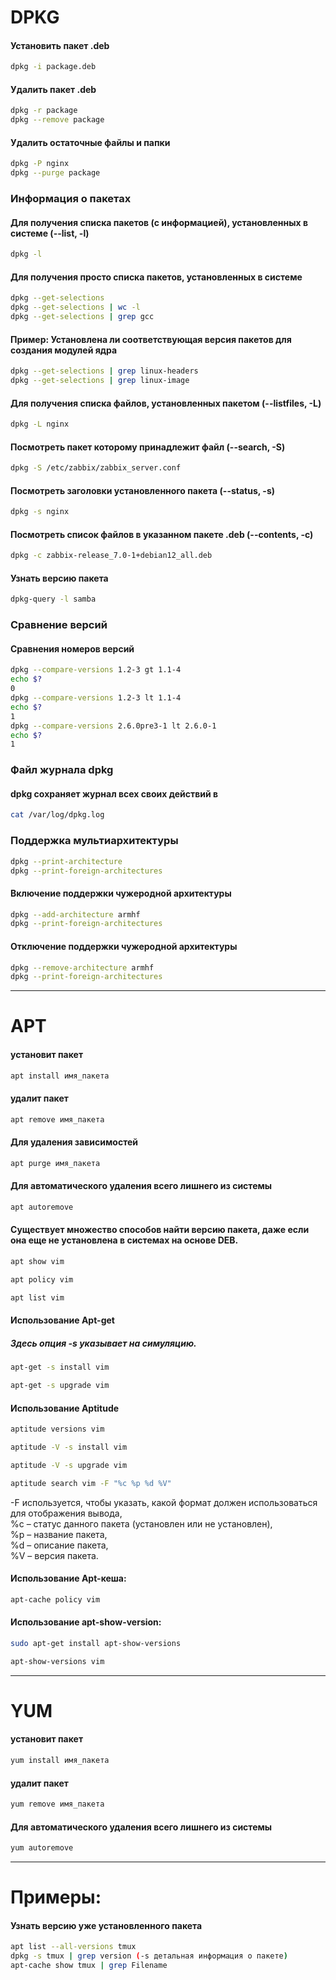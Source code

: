 # DPKG

#### Установить пакет .deb
```bash
dpkg -i package.deb
```
#### Удалить пакет .deb
```bash
dpkg -r package
dpkg --remove package

```
#### Удалить остаточные файлы и папки
```bash
dpkg -P nginx
dpkg --purge package
```

### Информация о пакетах

#### Для получения списка пакетов (с информацией), установленных в системе  (--list, -l)
```bash
dpkg -l
```
#### Для получения просто списка пакетов, установленных в системе
```bash
dpkg --get-selections
dpkg --get-selections | wc -l
dpkg --get-selections | grep gcc
```
#### Пример: Установлена ли соответствующая версия пакетов для создания модулей ядра 
```bash
dpkg --get-selections | grep linux-headers
dpkg --get-selections | grep linux-image
```


#### Для получения списка файлов, установленных пакетом (--listfiles, -L)
```bash
dpkg -L nginx
```
#### Посмотреть пакет которому принадлежит файл  (--search, -S)
```bash
dpkg -S /etc/zabbix/zabbix_server.conf
```
#### Посмотреть заголовки установленного пакета (--status, -s)
```bash
dpkg -s nginx
```
#### Посмотреть список файлов в указанном пакете .deb (--contents, -c)
```bash
dpkg -c zabbix-release_7.0-1+debian12_all.deb
```
#### Узнать версию пакета
```bash
dpkg-query -l samba
```

### Сравнение версий
#### Сравнения номеров версий 
```bash
dpkg --compare-versions 1.2-3 gt 1.1-4
echo $?
0
dpkg --compare-versions 1.2-3 lt 1.1-4
echo $?
1
dpkg --compare-versions 2.6.0pre3-1 lt 2.6.0-1
echo $?
1
```

### Файл журнала dpkg
#### dpkg сохраняет журнал всех своих действий в
```bash
cat /var/log/dpkg.log
```

### Поддержка мультиархитектуры
```bash
dpkg --print-architecture
dpkg --print-foreign-architectures
```
#### Включение поддержки чужеродной архитектуры
```bash
dpkg --add-architecture armhf
dpkg --print-foreign-architectures
```
#### Отключение поддержки чужеродной архитектуры
```bash
dpkg --remove-architecture armhf
dpkg --print-foreign-architectures
```





----
# APT

#### установит пакет
```bash
apt install имя_пакета
```

#### удалит пакет
```bash
apt remove имя_пакета
```

#### Для удаления зависимостей
```bash
apt purge имя_пакета
```

#### Для автоматического удаления всего лишнего из системы
```bash
apt autoremove
```
#### Существует множество способов найти версию пакета, даже если она еще не установлена в системах на основе DEB.

```bash
apt show vim
```
```bash
apt policy vim
```
```bash
apt list vim
```
#### Использование Apt-get
##### Здесь опция -s указывает на симуляцию.  
```bash
apt-get -s install vim
```
```bash
apt-get -s upgrade vim
```

#### Использование Aptitude
```bash
aptitude versions vim
```
```bash
aptitude -V -s install vim
```
```bash
aptitude -V -s upgrade vim
```
```bash
aptitude search vim -F "%c %p %d %V"
```
-F используется, чтобы указать, какой формат должен использоваться для отображения вывода,  
%c – статус данного пакета (установлен или не установлен),  
%p – название пакета,  
%d – описание пакета,  
%V – версия пакета.  

#### Использование Apt-кеша:
```bash
apt-cache policy vim
```

#### Использование apt-show-version:
```bash
sudo apt-get install apt-show-versions
```
```bash
apt-show-versions vim
```



----
# YUM

#### установит пакет
```bash
yum install имя_пакета
```

#### удалит пакет
```bash
yum remove имя_пакета
```

#### Для автоматического удаления всего лишнего из системы
```bash
yum autoremove
```

----
# Примеры:

#### Узнать версию уже установленного пакета

```bash
apt list --all-versions tmux
dpkg -s tmux | grep version (-s детальная информация о пакете)
apt-cache show tmux | grep Filename
```
